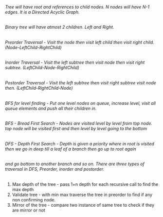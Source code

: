 ###### Tree will have root and references to child nodes. N nodes will have N-1 edges. It is a Directed Acyclic Graph.
###### Binary tree will have atmost 2 children. Left and Right.
###### Preorder Traversal - Visit the node then visit left child then visit right child. (Node-LeftChild-RightChild)
###### Inorder Traversal - Visit the left subtree then visit node then visit right subtree. (LeftChild-Node-RightChild)
###### Postorder Traversal - Visit the left subtree then visit right subtree visit node then. (LeftChild-RightChild-Node)
###### BFS for level finding - Put one level nodes on queue, increase level, visit all queue elements and push all their children in.

###### BFS - Bread First Search - Nodes are visited level by level from top node. top node will be visited first and then level by level going to the bottom
###### DFS - Depth First Search - Depth is given a priority where in root is visited then we go in deep till a leaf of a branch then go up to root again 
###### and go bottom to another branch and so on. There are three types of traversal in DFS, Preorder, inorder and postorder.
1. Max depth of the tree - pass 1+n depth for each recursive call to find the max depth
2. Validate tree - with min max traverse the tree in preorder to find if any non confirming node. 
3. Mirror of the tree - compare two instance of same tree to check if they are mirror or not

